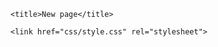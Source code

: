 <!DOCTYPE html>
<html lang="en">
  <head>
    <meta charset="utf-8">
    <meta http-equiv="X-UA-Compatible" content="IE=edge">
    <meta name="description" content="">
    <meta name="author" content="">

    <title>New page</title>

    <link href="css/style.css" rel="stylesheet">
  </head>

  <body></body>
</html>
